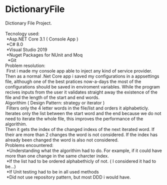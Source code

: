 # DictionaryFile

Dictionary File Project.
</br></br>
Tecnology used:</br>
  &nbsp;*Asp.NET Core 3.1 ( Console App )</br>
  &nbsp;*C# 8.0</br>
  &nbsp;*Visual Studio 2019</br>
  &nbsp;*Nuget Packages for NUnit and Moq</br>
  &nbsp;&nbsp;*Git</br>
Problem resolution:</br>
  &nbsp;First i made my console app able to inject any kind of service provider. Then as a normal .Net Core app i saved my configurations in a appsettings file, although one of the best   pratices
  now-a-days the most of the configurations should be saved in enviroment variables.
  While the program recives inputs from the user it validates straight away the existence of the file and the length of the start and end words.</br>
Algorithim ( Design Pattern: strategy or iterator )</br>
  &nbsp;Filters only the 4 letter words in the file/list and orders it alphabeticly.</br> 
  Iterates only the list between the start word and the end because we do not need to iterate the whole file, this improves
  the performance of the algorithim.</br>
  Then it gets the index of the changed indexs of the next iterated word. If their are more than 2 changes the word is not considered. If the index has already been changed the
  word is also not considered.</br>
Problems encountered:</br>
  &nbsp;*Understanding what the algorithim had to do. For example, if it could have more than one change in the same charcter index.</br>
  &nbsp;*If the list had to be ordered alphabethicly of not. ( I considered it had to be...)</br>
  &nbsp;*If Unit testing had to be in all used methods</br>
  &nbsp;*Did not use repository pattern, but most DDD i would have.</br>
  
  
  
